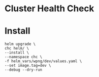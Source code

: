 # Cluster Health Check

# Install

```
helm upgrade \
chc helm/ \
--install \
--namespace chc \
-f helm_vars/wpng/dev/values.yaml \
--set image.tag=dev \
--debug --dry-run
```
